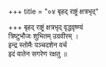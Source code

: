 +++
title = "०४ बृहद् राष्ट्रं क्षत्रभृद्"

+++
बृहद् राष्ट्रं क्षत्रभृद् वृद्धवृष्ण्यं  
त्रिष्टुभौजः शुभितम् उग्रवीरम् ।  
इन्द्र स्तोमैः पञ्चदशेन वर्च  
इदं वातेन सगरेण रक्षतु ॥